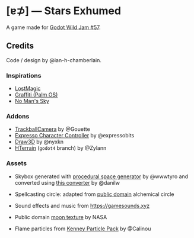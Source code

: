 # [ɐ⊅] — Stars Exhumed

A game made for [Godot Wild Jam #57](https://itch.io/jam/godot-wild-jam-57).

## Credits

Code / design by @ian-h-chamberlain.

### Inspirations

* [LostMagic](https://en.wikipedia.org/wiki/LostMagic)
* [Graffiti (Palm OS)](https://en.wikipedia.org/wiki/Graffiti_(Palm_OS))
* [No Man's Sky](https://www.nomanssky.com/)

### Addons

* [TrackballCamera](https://github.com/Goutte/godot-trackball-camera) by @Gouette
* [Expresso Character Controller](https://github.com/expressobits/character-controller) by @expressobits
* [Draw3D](https://github.com/nyxkn/godot-draw3d) by @nyxkn
* [HTerrain](https://github.com/Zylann/godot_heightmap_plugin) (`godot4` branch) by @Zylann

### Assets

* Skybox generated with [procedural space generator](https://tools.wwwtyro.net/space-3d/index.html) by @wwwtyro
  and converted using [this converter](https://danilw.github.io/GLSL-howto/cubemap_to_panorama_js/cubemap_to_panorama.html) by @danilw

* Spellcasting circle: adapted from [public domain](https://picryl.com/media/elementa-9de2b5) alchemical circle

* Sound effects and music from <https://gamesounds.xyz>

* Public domain [moon texture](https://commons.wikimedia.org/wiki/File:Moon_texture.jpg) by NASA

* Flame particles from [Kenney Particle Pack](https://github.com/Calinou/kenney-particle-pack) by @Calinou

